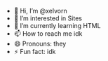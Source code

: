 - 👋 Hi, I’m @xelvorn
- 👀 I’m interested in Sites
- 🌱 I’m currently learning HTML
- 📫 How to reach me idk
- 😄 Pronouns: they
- ⚡ Fun fact: idk

<!---
xelvorn/xelvorn is a ✨ special ✨ repository because its `README.md` (this file) appears on your GitHub profile.
You can click the Preview link to take a look at your changes.
--->
